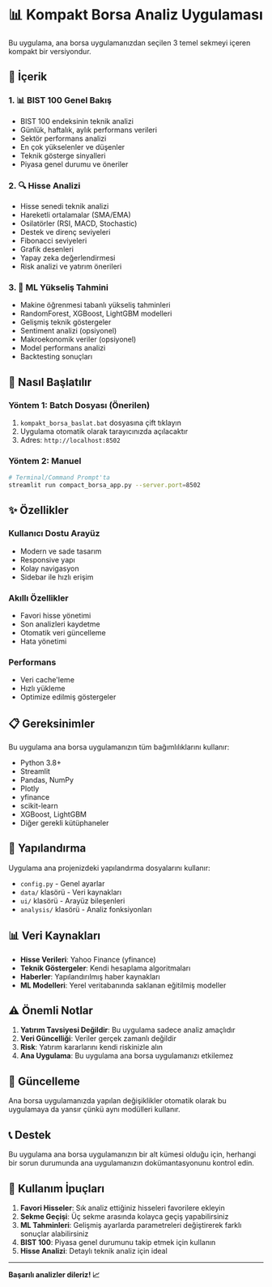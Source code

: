 # 📊 Kompakt Borsa Analiz Uygulaması

Bu uygulama, ana borsa uygulamanızdan seçilen 3 temel sekmeyi içeren kompakt bir versiyondur.

## 🎯 İçerik

### 1. 📊 BIST 100 Genel Bakış
- BIST 100 endeksinin teknik analizi
- Günlük, haftalık, aylık performans verileri
- Sektör performans analizi
- En çok yükselenler ve düşenler
- Teknik gösterge sinyalleri
- Piyasa genel durumu ve öneriler

### 2. 🔍 Hisse Analizi
- Hisse senedi teknik analizi
- Hareketli ortalamalar (SMA/EMA)
- Osilatörler (RSI, MACD, Stochastic)
- Destek ve direnç seviyeleri
- Fibonacci seviyeleri
- Grafik desenleri
- Yapay zeka değerlendirmesi
- Risk analizi ve yatırım önerileri

### 3. 🧠 ML Yükseliş Tahmini
- Makine öğrenmesi tabanlı yükseliş tahminleri
- RandomForest, XGBoost, LightGBM modelleri
- Gelişmiş teknik göstergeler
- Sentiment analizi (opsiyonel)
- Makroekonomik veriler (opsiyonel)
- Model performans analizi
- Backtesting sonuçları

## 🚀 Nasıl Başlatılır

### Yöntem 1: Batch Dosyası (Önerilen)
1. `kompakt_borsa_baslat.bat` dosyasına çift tıklayın
2. Uygulama otomatik olarak tarayıcınızda açılacaktır
3. Adres: `http://localhost:8502`

### Yöntem 2: Manuel
```bash
# Terminal/Command Prompt'ta
streamlit run compact_borsa_app.py --server.port=8502
```

## ✨ Özellikler

### Kullanıcı Dostu Arayüz
- Modern ve sade tasarım
- Responsive yapı
- Kolay navigasyon
- Sidebar ile hızlı erişim

### Akıllı Özellikler
- Favori hisse yönetimi
- Son analizleri kaydetme
- Otomatik veri güncelleme
- Hata yönetimi

### Performans
- Veri cache'leme
- Hızlı yükleme
- Optimize edilmiş göstergeler

## 📋 Gereksinimler

Bu uygulama ana borsa uygulamanızın tüm bağımlılıklarını kullanır:
- Python 3.8+
- Streamlit
- Pandas, NumPy
- Plotly
- yfinance
- scikit-learn
- XGBoost, LightGBM
- Diğer gerekli kütüphaneler

## 🔧 Yapılandırma

Uygulama ana projenizdeki yapılandırma dosyalarını kullanır:
- `config.py` - Genel ayarlar
- `data/` klasörü - Veri kaynakları
- `ui/` klasörü - Arayüz bileşenleri
- `analysis/` klasörü - Analiz fonksiyonları

## 📊 Veri Kaynakları

- **Hisse Verileri**: Yahoo Finance (yfinance)
- **Teknik Göstergeler**: Kendi hesaplama algoritmaları
- **Haberler**: Yapılandırılmış haber kaynakları
- **ML Modelleri**: Yerel veritabanında saklanan eğitilmiş modeller

## ⚠️ Önemli Notlar

1. **Yatırım Tavsiyesi Değildir**: Bu uygulama sadece analiz amaçlıdır
2. **Veri Güncelliği**: Veriler gerçek zamanlı değildir
3. **Risk**: Yatırım kararlarını kendi riskinizle alın
4. **Ana Uygulama**: Bu uygulama ana borsa uygulamanızı etkilemez

## 🔄 Güncelleme

Ana borsa uygulamanızda yapılan değişiklikler otomatik olarak bu uygulamaya da yansır çünkü aynı modülleri kullanır.

## 📞 Destek

Bu uygulama ana borsa uygulamanızın bir alt kümesi olduğu için, herhangi bir sorun durumunda ana uygulamanızın dokümantasyonunu kontrol edin.

## 🎉 Kullanım İpuçları

1. **Favori Hisseler**: Sık analiz ettiğiniz hisseleri favorilere ekleyin
2. **Sekme Geçişi**: Üç sekme arasında kolayca geçiş yapabilirsiniz
3. **ML Tahminleri**: Gelişmiş ayarlarda parametreleri değiştirerek farklı sonuçlar alabilirsiniz
4. **BIST 100**: Piyasa genel durumunu takip etmek için kullanın
5. **Hisse Analizi**: Detaylı teknik analiz için ideal

---

**Başarılı analizler dileriz! 📈** 